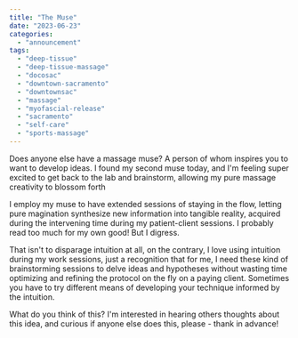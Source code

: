 ```yaml
---
title: "The Muse"
date: "2023-06-23"
categories: 
  - "announcement"
tags: 
  - "deep-tissue"
  - "deep-tissue-massage"
  - "docosac"
  - "downtown-sacramento"
  - "downtownsac"
  - "massage"
  - "myofascial-release"
  - "sacramento"
  - "self-care"
  - "sports-massage"
---
```


Does anyone else have a massage muse? A person of whom inspires you to want to develop ideas. I found my second muse today, and I'm feeling super excited to get back to the lab and brainstorm, allowing my pure massage creativity to blossom forth

I employ my muse to have extended sessions of staying in the flow, letting pure magination synthesize new information into tangible reality, acquired during the intervening time during my patient-client sessions. I probably read too much for my own good! But I digress.

That isn't to disparage intuition at all, on the contrary, I love using intuition during my work sessions, just a recognition that for me, I need these kind of brainstorming sessions to delve ideas and hypotheses without wasting time optimizing and refining the protocol on the fly on a paying client. Sometimes you have to try different means of developing your technique informed by the intuition.

What do you think of this? I'm interested in hearing others thoughts about this idea, and curious if anyone else does this, please - thank in advance!

